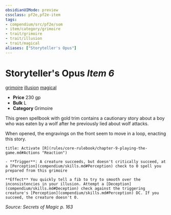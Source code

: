 ```yaml
---
obsidianUIMode: preview
cssclass: pf2e,pf2e-item
tags:
- compendium/src/pf2e/som
- item/category/grimoire
- trait/grimoire
- trait/illusion
- trait/magical
aliases: ["Storyteller's Opus"]
---
```

# Storyteller's Opus *Item 6*  
[grimoire](rules/traits/grimoire-som.md)  [illusion](rules/traits/illusion.md)  [magical](rules/traits/magical.md)  

- **Price** 230 gp
- **Bulk** L
- **Category** Grimoire

This green spellbook with gold trim contains a cautionary story about a boy who was eaten by a wolf after he previously lied about wolf attacks.

When opened, the engravings on the front seem to move in a loop, enacting this story.

```ad-embed-ability
title: Activate [R](rules/core-rulebook/chapter-9-playing-the-game.md#Actions "Reaction")

- **Trigger**: A creature succeeds, but doesn't critically succeed, at a [Perception](compendium/skills.md#Perception) check to 0 spell you prepared from this grimoire

**Effect** You quickly tell a fib to try to smooth over the inconsistencies in your illusion. Attempt a [Deception](compendium/skills.md#Deception) check against the triggering creature's [Perception](compendium/skills.md#Perception) DC. If you succeed, the creature doesn't 0.
```

*Source: Secrets of Magic p. 163*